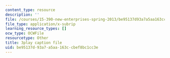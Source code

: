 ```yaml
---
content_type: resource
description: ''
file: /courses/15-390-new-enterprises-spring-2013/be95137d93a7a5aa163ccbef8bc1cc3e_cHgbCAHQgbU.srt
file_type: application/x-subrip
learning_resource_types: []
ocw_type: OCWFile
resourcetype: Other
title: 3play caption file
uid: be95137d-93a7-a5aa-163c-cbef8bc1cc3e
---
```

